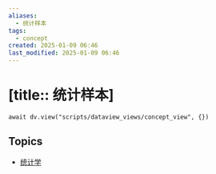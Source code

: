 ```yaml
---
aliases:
  - 统计样本
tags:
  - concept
created: 2025-01-09 06:46
last_modified: 2025-01-09 06:46
---
```


# [title:: 统计样本]

```dataviewjs
await dv.view("scripts/dataview_views/concept_view", {})
```

## Topics

- [统计学](../topics/_statistics_.md)

